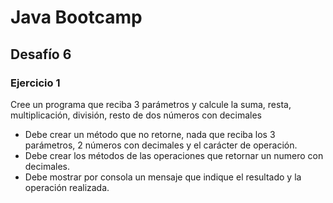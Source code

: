 # Java Bootcamp
## Desafío 6
### Ejercicio 1 ###
Cree un programa que reciba 3 parámetros y calcule la suma, resta, multiplicación, división, resto de dos números con decimales

- Debe crear un método que no retorne, nada que reciba los 3 parámetros, 2 números con decimales y el carácter de operación.
- Debe crear los métodos de las operaciones que retornar un numero con decimales.
- Debe mostrar por consola un mensaje que indique el resultado y la operación realizada.

